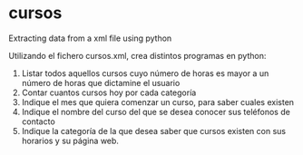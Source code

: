 # cursos
Extracting data from a xml file using python

Utilizando el fichero cursos.xml, crea distintos programas en python:

1. Listar todos aquellos cursos cuyo número de horas es mayor a un número de horas que dictamine el usuario
2. Contar cuantos cursos hoy por cada categoría
3. Indique el mes que quiera comenzar un curso, para saber cuales existen
4. Indique el nombre del curso del que se desea conocer sus teléfonos de contacto
5. Indique la categoría de la que desea saber que cursos existen con sus horarios y su página web.
